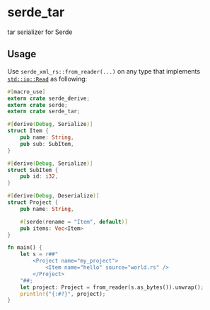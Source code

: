 # serde_tar

tar serializer for Serde

## Usage

Use `serde_xml_rs::from_reader(...)` on any type that implements [`std::io::Read`](https://doc.rust-lang.org/std/io/trait.Read.html) as following:

```rust
#[macro_use]
extern crate serde_derive;
extern crate serde;
extern crate serde_tar;

#[derive(Debug, Serialize)]
struct Item {
    pub name: String,
    pub sub: SubItem,
}

#[derive(Debug, Serialize)]
struct SubItem {
    pub id: i32,
}

#[derive(Debug, Deserialize)]
struct Project {
    pub name: String,

    #[serde(rename = "Item", default)]
    pub items: Vec<Item>
}

fn main() {
    let s = r##"
        <Project name="my_project">
            <Item name="hello" source="world.rs" />
        </Project>
    "##;
    let project: Project = from_reader(s.as_bytes()).unwrap();
    println!("{:#?}", project);
}
```